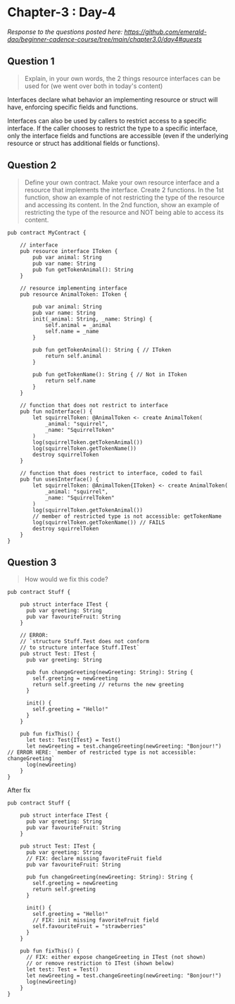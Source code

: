 # Chapter-3 : Day-4

*Response to the questions posted here: https://github.com/emerald-dao/beginner-cadence-course/tree/main/chapter3.0/day4#quests*

## Question 1

> Explain, in your own words, the 2 things resource interfaces can be used for (we went over both in today's content)

Interfaces declare what behavior an implementing resource or struct will have, enforcing specific fields and functions.

Interfaces can also be used by callers to restrict access to a specific interface.  If the caller chooses to restrict the type to a specific interface, only the interface fields and functions are accessible (even if the underlying resource or struct has additional fields or functions).

## Question 2

> Define your own contract. Make your own resource interface and a resource that implements the interface. Create 2 functions. In the 1st function, show an example of not restricting the type of the resource and accessing its content. In the 2nd function, show an example of restricting the type of the resource and NOT being able to access its content.

```cadence
pub contract MyContract {

    // interface
    pub resource interface IToken {
        pub var animal: String
        pub var name: String
        pub fun getTokenAnimal(): String
    }

    // resource implementing interface
    pub resource AnimalToken: IToken {

        pub var animal: String
        pub var name: String
        init(_animal: String, _name: String) {
            self.animal = _animal
            self.name = _name
        }

        pub fun getTokenAnimal(): String { // IToken
            return self.animal
        }

        pub fun getTokenName(): String { // Not in IToken
            return self.name
        }
    }

    // function that does not restrict to interface
    pub fun noInterface() {
        let squirrelToken: @AnimalToken <- create AnimalToken(
            _animal: "squirrel",
            _name: "SquirrelToken"
        )
        log(squirrelToken.getTokenAnimal())
        log(squirrelToken.getTokenName())
        destroy squirrelToken
    }

    // function that does restrict to interface, coded to fail
    pub fun usesInterface() {
        let squirrelToken: @AnimalToken{IToken} <- create AnimalToken(
            _animal: "squirrel",
            _name: "SquirrelToken"
        )
        log(squirrelToken.getTokenAnimal())        
        // member of restricted type is not accessible: getTokenName
        log(squirrelToken.getTokenName()) // FAILS
        destroy squirrelToken
    }
}
```

## Question 3

> How would we fix this code?

```cadence
pub contract Stuff {

    pub struct interface ITest {
      pub var greeting: String
      pub var favouriteFruit: String
    }

    // ERROR:
    // `structure Stuff.Test does not conform
    // to structure interface Stuff.ITest`
    pub struct Test: ITest {
      pub var greeting: String

      pub fun changeGreeting(newGreeting: String): String {
        self.greeting = newGreeting
        return self.greeting // returns the new greeting
      }

      init() {
        self.greeting = "Hello!"
      }
    }

    pub fun fixThis() {
      let test: Test{ITest} = Test()
      let newGreeting = test.changeGreeting(newGreeting: "Bonjour!") // ERROR HERE: `member of restricted type is not accessible: changeGreeting`
      log(newGreeting)
    }
}
```

After fix

```cadence
pub contract Stuff {

    pub struct interface ITest {
      pub var greeting: String
      pub var favouriteFruit: String
    }

    pub struct Test: ITest {
      pub var greeting: String
      // FIX: declare missing favoriteFruit field
      pub var favouriteFruit: String

      pub fun changeGreeting(newGreeting: String): String {
        self.greeting = newGreeting
        return self.greeting
      }

      init() {
        self.greeting = "Hello!"
        // FIX: init missing favoriteFruit field
        self.favouriteFruit = "strawberries"
      }
    }

    pub fun fixThis() {
      // FIX: either expose changeGreeting in ITest (not shown)
      // or remove restriction to ITest (shown below)
      let test: Test = Test()
      let newGreeting = test.changeGreeting(newGreeting: "Bonjour!")
      log(newGreeting)
    }
}
```
